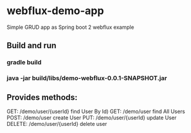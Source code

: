 # webflux-demo-app
Simple GRUD app as Spring boot 2 webflux example

## Build and run

### gradle build
### java -jar build/libs/demo-webflux-0.0.1-SNAPSHOT.jar 

## Provides methods:
GET: /demo/user/{userId} find User By Id)
GET: /demo/user find All Users
POST: /demo/user create User
PUT: /demo/user/{userId} update User
DELETE: /demo/user/{userId} delete user
